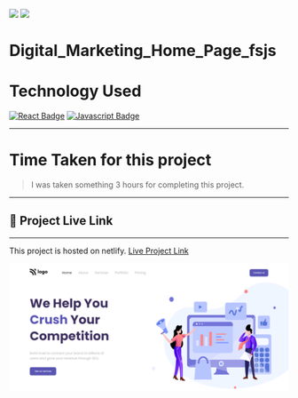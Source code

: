[![](https://img.shields.io/badge/linkedin-blue?style=for-the-badge)](https://www.linkedin.com/in/nimish-kumar-9304b41a0/)
[![](https://img.shields.io/badge/MYPORTFOLIO-blue?style=for-the-badge)](https://devlopernimish.tk/ 'Link')



# **Digital_Marketing_Home_Page_fsjs**


# Technology Used
[![React Badge](https://img.shields.io/badge/-HTML-red?style=for-the-badge&labelColor=black&logo=html&logoColor=61DBFB)](#) [![Javascript Badge](https://img.shields.io/badge/-CSS-blue?style=for-the-badge&labelColor=black&logo=tailwind&logoColor=white)](#)


---
# Time Taken for this project
> I was taken something 3 hours for completing this project.
---
## 🚀  Project Live Link <br>
---
This project is hosted on netlify. [Live Project Link](https://playful-blancmange-ccb5e3.netlify.app/)

![Digital_Marketing_Home_Page_fsjs](./thumbnail.png)
